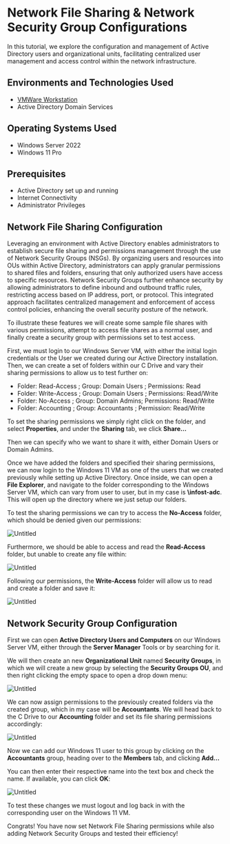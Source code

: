# Network File Sharing & Network Security Group Configurations

In this tutorial, we explore the configuration and management of Active Directory users and organizational units, facilitating centralized user management and access control within the network infrastructure.

## **Environments and Technologies Used**

- [VMWare Workstation](https://www.vmware.com/content/vmware/vmware-published-sites/us/products/workstation-player/workstation-player-evaluation.html.html.html)
- Active Directory Domain Services

## Operating Systems Used

- Windows Server 2022
- Windows 11 Pro

## Prerequisites

- Active Directory set up and running
- Internet Connectivity
- Administrator Privileges

## Network File Sharing Configuration

Leveraging an environment with Active Directory enables administrators to establish secure file sharing and permissions management through the use of Network Security Groups (NSGs). By organizing users and resources into OUs within Active Directory, administrators can apply granular permissions to shared files and folders, ensuring that only authorized users have access to specific resources. Network Security Groups further enhance security by allowing administrators to define inbound and outbound traffic rules, restricting access based on IP address, port, or protocol. This integrated approach facilitates centralized management and enforcement of access control policies, enhancing the overall security posture of the network.

To illustrate these features we will create some sample file shares with various permissions, attempt to access file shares as a normal user, and finally create a security group with permissions set to test access.

First, we must login to our Windows Server VM, with either the initial login credentials or the User we created during our Active Directory installation. Then, we can create a set of folders within our C Drive and vary their sharing permissions to allow us to test further on:

- Folder: Read-Access ; Group: Domain Users ; Permissions: Read
- Folder: Write-Access ; Group: Domain Users ; Permissions: Read/Write
- Folder: No-Access ; Group: Domain Admins; Permissions: Read/Write
- Folder: Accounting ; Group: Accountants ; Permission: Read/Write

To set the sharing permissions we simply right click on the folder, and select **Properties**, and under the **Sharing** tab, we click **Share…**

Then we can specify who we want to share it with, either Domain Users or Domain Admins. 

Once we have added the folders and specified their sharing permissions, we can now login to the Windows 11 VM as one of the users that we created previously while setting up Active Directory. Once inside, we can open a **File Explorer**, and navigate to the folder corresponding to the Windows Server VM, which can vary from user to user, but in my case is **\\infost-adc**. This will open up the directory where we just setup our folders. 

To test the sharing permissions we can try to access the **No-Access** folder, which should be denied given our permissions: 

![Untitled](Network%20File%20Sharing%20&%20Network%20Security%20Group%20Conf%2093d136b8d5ae41aeb89c82825f6f123c/cb8bd303-32e1-4cbd-a941-2d304b25ec71.png)

Furthermore, we should be able to access and read the **Read-Access** folder, but unable to create any file within: 

![Untitled](Network%20File%20Sharing%20&%20Network%20Security%20Group%20Conf%2093d136b8d5ae41aeb89c82825f6f123c/Untitled.png)

Following our permissions, the **Write-Access** folder will allow us to read and create a folder and save it: 

![Untitled](Network%20File%20Sharing%20&%20Network%20Security%20Group%20Conf%2093d136b8d5ae41aeb89c82825f6f123c/Untitled%201.png)

## Network Security Group Configuration

First we can open **Active Directory Users and Computers** on our Windows Server VM, either through the **Server Manager** Tools or by searching for it. 

We will then create an new **Organizational Unit** named **Security Groups**, in which we will create a new group by selecting the **Security Groups OU**, and then right clicking the empty space to open a drop down menu: 

![Untitled](Network%20File%20Sharing%20&%20Network%20Security%20Group%20Conf%2093d136b8d5ae41aeb89c82825f6f123c/Untitled%202.png)

We can now assign permissions to the previously created folders via the created group, which in my case will be **Accountants**. We will head back to the C Drive to our **Accounting** folder and set its file sharing permissions accordingly: 

![Untitled](Network%20File%20Sharing%20&%20Network%20Security%20Group%20Conf%2093d136b8d5ae41aeb89c82825f6f123c/fbb8f605-08e7-435d-875a-92144dab6fc0.png)

Now we can add our Windows 11 user to this group by clicking on the **Accountants** group, heading over to the **Members**  tab, and clicking **Add…**

You can then enter their respective name into the text box and check the name. If available, you can click **OK**: 

![Untitled](Network%20File%20Sharing%20&%20Network%20Security%20Group%20Conf%2093d136b8d5ae41aeb89c82825f6f123c/Untitled%203.png)

To test these changes we must logout and log back in with the corresponding user on the Windows 11 VM. 

Congrats! You have now set Network File Sharing permissions while also adding Network Security Groups and tested their efficiency!
